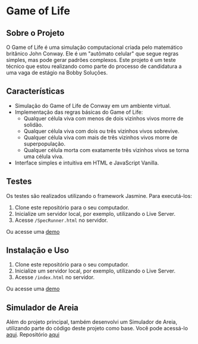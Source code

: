# Game of Life

## Sobre o Projeto

O Game of Life é uma simulação computacional criada pelo matemático britânico John Conway. Ele é um "autômato celular" que segue regras simples, mas pode gerar padrões complexos. Este projeto é um teste técnico que estou realizando como parte do processo de candidatura a uma vaga de estágio na Bobby Soluções.

## Características

- Simulação do Game of Life de Conway em um ambiente virtual.
- Implementação das regras básicas do Game of Life:
  - Qualquer célula viva com menos de dois vizinhos vivos morre de solidão.
  - Qualquer célula viva com dois ou três vizinhos vivos sobrevive.
  - Qualquer célula viva com mais de três vizinhos vivos morre de superpopulação.
  - Qualquer célula morta com exatamente três vizinhos vivos se torna uma célula viva.
- Interface simples e intuitiva em HTML e JavaScript Vanilla.

## Testes

Os testes são realizados utilizando o framework Jasmine. Para executá-los:

1. Clone este repositório para o seu computador.
2. Inicialize um servidor local, por exemplo, utilizando o Live Server.
3. Acesse `/SpecRunner.html` no servidor.

Ou acesse uma [demo](https://lucaslopescaldas.github.io/teste-tecnico-bobby-solucoes/SpecRunner)

## Instalação e Uso

1. Clone este repositório para o seu computador.
1. Inicialize um servidor local, por exemplo, utilizando o Live Server.
2. Acesse `/index.html` no servidor.

Ou acesse uma [demo](https://lucaslopescaldas.github.io/teste-tecnico-bobby-solucoes/)

## Simulador de Areia

Além do projeto principal, também desenvolvi um Simulador de Areia, utilizando parte do código deste projeto como base. Você pode acessá-lo [aqui](https://lucaslopescaldas.github.io/sand-simulator/).
Repositório [aqui](https://github.com/lucaslopescaldas/sand-simulator/)